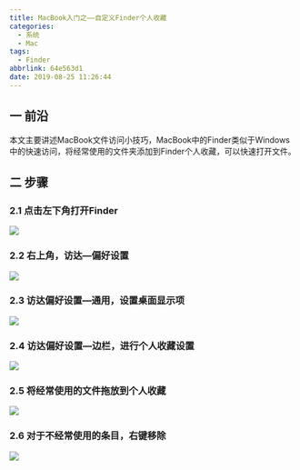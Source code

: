```yaml
---
title: MacBook入门之——自定义Finder个人收藏
categories:
  - 系统
  - Mac
tags:
  - Finder
abbrlink: 64e563d1
date: 2019-08-25 11:26:44
---
```

## 一 前沿

本文主要讲述MacBook文件访问小技巧，MacBook中的Finder类似于Windows中的快速访问，将经常使用的文件夹添加到Finder个人收藏，可以快速打开文件。
<!--more-->

## 二 步骤

### 2.1  点击左下角打开Finder 
![][1]
### 2.2 右上角，访达—偏好设置
![][2]
### 2.3 访达偏好设置—通用，设置桌面显示项
![][3]
### 2.4 访达偏好设置—边栏，进行个人收藏设置
![][4]
### 2.5  将经常使用的文件拖放到个人收藏
![][5]
### 2.6 对于不经常使用的条目，右键移除
![][6]


[1]: https://images.pgzxc.com/mac-finder-open.png
[2]: https://images.pgzxc.com/mac-finder-setting.png
[3]: https://images.pgzxc.com/mac-finder-desktop-show.png
[4]: https://images.pgzxc.com/mac-finder-sidebar-seting.png
[5]: https://images.pgzxc.com/mac-finder-drag-add.png
[6]: https://images.pgzxc.com/mac-finder-item-remove.png
